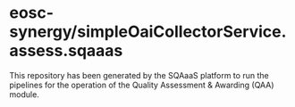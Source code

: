 <!--
SPDX-FileCopyrightText: Copyright contributors to the Software Quality Assurance as a Service (SQAaaS) project <sqaaas@ibergrid.eu>

SPDX-License-Identifier: GPL-3.0-only
-->

# eosc-synergy/simpleOaiCollectorService.assess.sqaaas
This repository has been generated by the SQAaaS platform to run the pipelines
for the operation of the
Quality Assessment & Awarding (QAA)
module.